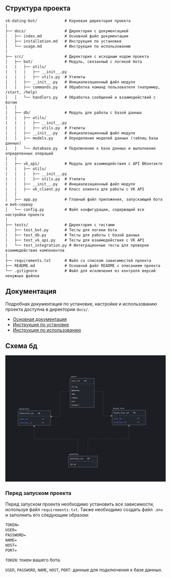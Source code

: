 ## Структура проекта

```plaintext
vk-dating-bot/            # Корневая директория проекта
│
├── docs/                 # Директория с документацией
│   ├── index.md          # Основной файл документации
│   ├── installation.md   # Инструкция по установке
│   └── usage.md          # Инструкция по использованию
│
├── src/                  # Директория с исходным кодом проекта
│   ├── bot/              # Модуль, связанный с логикой бота
|   |   ├── utils/
|   |   |   ├── __init__.py
|   │   │   ├── utils.py  # Утилиты
│   │   ├── __init__.py   # Инициализационный файл модуля
│   │   ├── commands.py   # Обработка команд пользователя (например, /start, /help)
│   │   └── handlers.py   # Обработка сообщений и взаимодействий с ботом
│   │
│   ├── db/               # Модуль для работы с базой данных
|   |   ├── utils/
|   |   |   ├── __init__.py
|   │   │   ├── utils.py  # Утилиты
│   │   ├── __init__.py   # Инициализационный файл модуля
│   │   ├── models.py     # Определение моделей данных (таблиц базы данных)
│   │   └── database.py   # Подключение к базе данных и выполнение определенных операций
│   │
│   ├── vk_api/           # Модуль для взаимодействия с API ВКонтакте
|   |   ├── utils/
|   |   |   ├── __init__.py
|   │   │   ├── utils.py  # Утилиты
│   │   ├── __init__.py   # Инициализационный файл модуля
│   │   ├── vk_client.py  # Класс клиента для работы с VK API
│   │
│   ├── app.py            # Главный файл приложения, запускающий бота и веб-сервер
│   └── config.py         # Файл конфигурации, содержащий все настройки проекта
│
├── tests/                # Директория с тестами
│   ├── test_bot.py       # Тесты для логики бота
│   ├── test_db.py        # Тесты для работы с базой данных
│   ├── test_vk_api.py    # Тесты для взаимодействия с VK API
│   └── test_integration.py # Интеграционные тесты для проверки взаимодействия компонентов
│
├── requirements.txt      # Файл со списком зависимостей проекта
├── README.md             # Основной файл README с описанием проекта
└── .gitignore            # Файл для исключения из контроля версий ненужных файлов
```

## Документация

Подробная документация по установке, настройке и использованию проекта доступна в директории `docs/`.

- [Основная документация](docs/index.md)
- [Инструкция по установке](docs/installation.md)
- [Инструкция по использованию](docs/usage.md)


## Схема бд

![img_1.png](img_1.png)

### Перед запуском проекта

Перед запуском проекта необходимо установить все зависимости, используя файл `requirements.txt`. Также необходимо создать файл `.env` и заполнить его следующим образом:

```
TOKEN=
USER=
PASSWORD=
NAME=
HOST=
PORT=
```

`TOKEN`: токен вашего бота.

`USER`, `PASSWORD`, `NAME`, `HOST`, `PORT`: данные для подключения к базе данных.